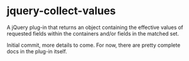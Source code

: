 jquery-collect-values
=====================

A jQuery plug-in that returns an object containing the effective values of requested fields within the containers and/or fields in the matched set.

Initial commit, more details to come. For now, there are pretty complete docs in the plug-in itself.